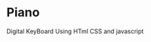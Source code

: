 # Piano
Digital KeyBoard Using HTml CSS and javascript
<!DOCTYPE html>
<html lang="en">
<head>
  <title>Make music with the WebAudio API - Example #2</title>
  <meta charset="utf-8"/>
  <script src="https://maps.google.com/maps/api/js?sensor=false"></script>
  <style>
#synth
{
    padding:20px;
    background: #2b2b2b;
    width:968px;
    height:570px;
    box-shadow: 2px 2px 10px black;
    margin:auto;
    position: relative;
}

#synth:before
{
    content:"";
    width:968px;
    height:5%;
    background: #2b2b2b;
    position: absolute;
    left:20px;
    top:325px;
    box-shadow: 0px 5px 5px black;
}

#synth:after
{
    content:"";
    width:980px;
    height:5%;
    background: #2b2b2b;
    position: absolute;
    left:15px;
    top:325px;
}


h4, h5 {
    line-height: 0em;
}

datalist
{
    display: block;
}
.waveForms li
{

    list-style: none;
    margin:10px -25px;
}


.white
{
    border: 2px groove black;
    height: 250px;
    width: 40px;
    float: left;
    position: relative;
    cursor: pointer;
    box-shadow: 0px 2px 5px black;

    background: linear-gradient(85deg, rgba(188,188,188,1) 0%,rgba(255,255,255,1) 0%,rgba(247,247,247,1) 100%);
}


.white.keyDown
{
    background: linear-gradient(89deg, rgba(76,76,76,1) 0%,rgba(255,255,255,1) 10%,rgba(247,247,247,1) 100%);
    transition: all 0.2s;
}



.black
{
    border: 1px solid black;
    height: 150px;
    width: 20px;
    position: absolute;
    top:0;
    right:-12px;

    background:black;
    color:white;
    z-index: 10;
    box-shadow: 2px 2px 2px black;



    background: linear-gradient(to bottom,  rgba(28,28,28,1) 0%,rgba(63,63,63,1) 100%);


}



#pianoKeys p
{

    width:100%;
    position: absolute;
    bottom: 0;
    text-align: center;
}


#pianoKeys
{
    margin-top: 20px;
    clear:both;
    width:100%;
}

#blackKeys
{
    position: absolute;
    top:0;
}



.keyDown
{
    color: #48a6ff;

    /*background: #48a6ff;*/
    /*border-right: 2px groove #c0c0c0 !important;*/
    /*background: linear-gradient(to bottom, rgba(73,192,240,1) 0%,rgba(44,175,227,1) 100%);*/

    box-shadow: 0 0 1px black;
    transition: all 0.2s;
}


#oscs, #mixer
{
    /*width:50%;*/
    width:968px;
    height:340px;
    float:left;
    background: #2b2b2b;
    color: whitesmoke;
}


.waveForm, .gain, .octave, .fineTune
{
    float: left;
}
.osc
{
    clear: both;

}

#osc1,#osc2
{
    padding-left:2em;
    display: block;
    height: 150px;
}

#osc1
{
    border-bottom: 1px solid black;
}

#osc2
{
    border-top: 1px ridge grey;
}


.gain, .octave, .fineTune
{
    margin-left: 60px;
}

.gain, .fineTune
{
  max-width:150px;
}

.ledLabel
{
    margin:0 0 0.75em 1em;
}

.ledLabel input[type="radio"] {
    display:none;
}
.ledLabel input[type="radio"] + label {
    font-family:Arial, sans-serif;
    font-size:14px;
}
.ledLabel input[type="radio"] + label span {
    display:inline-block;
    width:10px;
    height:10px;
    margin:-1px 4px 0 0;
    vertical-align:middle;
    cursor:pointer;
    -moz-border-radius:  50%;
    border-radius:  50%;
}

.ledLabel input[type="radio"] + label span {
    background: radial-gradient(ellipse at center,  rgba(152,255,84,1) 0%,rgba(135,196,56,1) 31%,rgba(0,0,0,1) 100%); /* W3C */

}

.ledLabel input[type="radio"]:checked + label span{
    box-shadow: 0 0 15px #79ff5d;
    background: radial-gradient(ellipse at center,  rgba(255,255,255,1) 12%,rgba(210,255,82,1) 39%,rgba(145,232,66,1) 65%,rgba(0,0,0,1) 92%); /* W3C */

}

.ledLabel input[type="radio"] + label span,
.ledLabel input[type="radio"]:checked + label span {
    -webkit-transition:background-color 0.4s linear;
    /*-moz-transition:background-color 0.4s linear;*/
    transition:background-color 0.4s linear;
}

.ledLabel
{
    float:left;
}

.ledLabel img
{
    height:10px;
}



input[type="range"]:focus
{
    outline:none;
}




/*================Button Style=================*/

button
{
    width:85%;
    height:80%;
    box-shadow: 1px 1px 2px black;
    cursor:pointer;
    position: absolute;
    top:10%;
    left:7%;
    background: linear-gradient(to bottom,  rgba(75,75,75,1) 0%,rgba(63,63,63,1) 100%); /* W3C */
    border:none;
}


button:active
{
    box-shadow: 0 0 0 black;
    border: 2px groove #2b2b2b;
    background: linear-gradient(to bottom,  rgba(47,47,47,1) 0%,rgba(59,59,59,1) 100%); /* W3C */
    width:90%;
    height:84%;
    left:5%;
}

button:focus
{
    outline:none;
}

.buttonDrop
{
    width:50px;
    height:30px;
    display:block;
    position: relative;
    /*left:190px;/*/
    /*top:-5px;*/

    border-radius: 10%;
    background: linear-gradient(to bottom,  rgba(28,28,28,1) 0%,rgba(63,63,63,1) 100%); /* W3C */

}

  </style>
</head>
<body> 
  <!--
I Hope you enjoy this pen, it was a lot of fun to make.

Both mouse and keyboard is supported. However, make sure you click onto the preview window before using keyboard.
-->
<div id="synth">
  <div id="oscs">
    <div id="osc1" class="osc">
      <h4>Osc 1</h4>
      <div class="waveForm">
        <h5>Wave Form</h5>
        <div class="ledLabel">
          <input type="radio" id="osc1Led0" data-position="0" name="osc1Led" data-waveform="sine" data-osc="1" onclick="setWaveForm(this)">
          <label for="osc1Led0"><span></span><img src="https://www.dropbox.com/s/tnzshhffok4n9ux/sine.png?dl=0&raw=1" alt="sine wave"></label>
        </div>
        <div class="ledLabel">
          <input type="radio" id="osc1Led1" data-position="1" name="osc1Led" data-waveform="square" data-osc="1" onclick="setWaveForm(this)" checked>
          <label for="osc1Led1"><span></span><img src="https://www.dropbox.com/s/vzq1yzkc123cxug/square.png?dl=0&raw=1" alt="square wave"></label>
        </div>

        <div class="ledLabel">
          <input type="radio" id="osc1Led2" data-position="2" name="osc1Led" data-waveform="sawtooth" data-osc="1" onclick="setWaveForm(this)">
          <label for="osc1Led2"><span></span><img src="https://www.dropbox.com/s/du33z0m0pxkuxar/sawtooth.png?dl=0&raw=1" alt="sawtooth wave"></label>
        </div>

        <div class="ledLabel">
          <input type="radio" id="osc1Led3" data-position="3" name="osc1Led" data-waveform="triangle" data-osc="1" onclick="setWaveForm(this)">
          <label for="osc1Led3"><span></span><img src="https://www.dropbox.com/s/au6p9mn2h8xb0lp/triangle.png?dl=0&raw=1" alt="triangle wave"></label>
        </div>
        <div class="ledLabel">
          <div class="buttonDrop">
            <button id="switchOsc1Wave" data-osc="1" onclick="setWaveForm(this)"></button>
          </div>
        </div>
      </div>

      <div class="gain">
        <h5>Gain</h5>
        <input id="osc1Gain" type="range" min="0" max="100" value="100" data-osc="1">
      </div>

      <div class="octave">
        <h5>Octave</h5>
        <div class="ledLabel">
          <input type="radio" id="osc1OctLed0" data-position="0" name="osc1OctLed" data-osc="1" onclick="setOctave(this)" checked>
          <label for="osc1OctLed0"><span></span>4'</label>
        </div>
        <div class="ledLabel">
          <input type="radio" id="osc1OctLed1" data-position="1" name="osc1OctLed" data-osc="1" onclick="setOctave(this)" >
          <label for="osc1OctLed1"><span></span>8'</label>
        </div>
        <div class="ledLabel">
          <input type="radio" id="osc1OctLed2" data-position="2" name="osc1OctLed" data-osc="1" onclick="setOctave(this)" >
          <label for="osc1OctLed2"><span></span>16'</label>
        </div>

        <div class="ledLabel">
          <div class="buttonDrop">
            <button id="switchOsc1Octave" data-osc="1" onclick="setOctave(this)"></button>
          </div>
        </div>
      </div>

      <div class="fineTune">
        <h5>Fine Tune</h5>
        <input id="osc1FineTune" type="range" min="-10" max="10" value="0" data-osc="1" step="1" list="range_snap">
      </div>
    </div>


    <div id="osc2" class="osc">
      <h4>Osc 2</h4>
      <div class="waveForm">
        <h5>Wave Form</h5>
        <div class="ledLabel">
          <input type="radio" id="osc2Led0" data-position="0" name="osc2Led" data-waveform="sine" data-osc="2" onclick="setWaveForm(this)">
          <label for="osc2Led0"><span></span><img src="https://www.dropbox.com/s/tnzshhffok4n9ux/sine.png?dl=0&raw=1" alt="sine wave"></label>
        </div>

        <div class="ledLabel">
          <input type="radio" id="osc2Led1" data-position="1" name="osc2Led" data-waveform="square" data-osc="2" onclick="setWaveForm(this)">
          <label for="osc2Led1"><span></span><img src="https://www.dropbox.com/s/vzq1yzkc123cxug/square.png?dl=0&raw=1" alt="square wave"></label>
        </div>

        <div class="ledLabel">
          <input type="radio" id="osc2Led2" data-position="2" name="osc2Led" data-waveform="sawtooth" data-osc="2" onclick="setWaveForm(this)" checked>
          <label for="osc2Led2"><span></span><img src="https://www.dropbox.com/s/du33z0m0pxkuxar/sawtooth.png?dl=0&raw=1" alt="sawtooth wave"></label>
        </div>

        <div class="ledLabel">
          <input type="radio" id="osc2Led3" data-position="3" name="osc2Led" data-waveform="triangle" data-osc="2" onclick="setWaveForm(this)">
          <label for="osc2Led3"><span></span><img src="https://www.dropbox.com/s/au6p9mn2h8xb0lp/triangle.png?dl=0&raw=1" alt="triangle wave"></label>
        </div>
        <div class="ledLabel">
          <div class="buttonDrop">
            <button id="switchOsc2Wave" data-osc="2" onclick="setWaveForm(this)"></button>
          </div>
        </div>
      </div>

      <div class="gain">
        <h5>Gain</h5>
        <input id="osc2Gain" type="range" min="0" max="100" value="100" data-osc="2">
      </div>

      <div class="octave">
        <h5>Octave</h5>
        <div class="ledLabel">
          <input type="radio" id="osc2OctLed0" data-position="0" name="osc2OctLed" data-osc="2" onclick="setOctave(this)">
          <label for="osc2OctLed0"><span></span>4'</label>
        </div>
        <div class="ledLabel">
          <input type="radio" id="osc2OctLed1" data-position="1" name="osc2OctLed" data-osc="2" onclick="setOctave(this)">
          <label for="osc2OctLed1"><span></span>8'</label>
        </div>
        <div class="ledLabel">
          <input type="radio" id="osc2OctLed2" data-position="2" name="osc2OctLed" data-osc="2" onclick="setOctave(this)" checked>
          <label for="osc2OctLed2"><span></span>16'</label>
        </div>

        <div class="ledLabel">
          <div class="buttonDrop">
            <button id="switchOsc2Octave" data-osc="2" onclick="setOctave(this)"></button>
          </div>
        </div>
      </div>

      <div class="fineTune">
        <h5>Fine Tune</h5>
        <input id="osc2FineTune" type="range" min="-10" max="10" value="0" data-osc="2" step="1" list="range_snap">
      </div>
    </div>
    <datalist id="range_snap">
      <option value="0">
    </datalist>
  </div>

  <br>
  <div id="pianoKeys"></div>
</div>
<script>

var notes = ["A","A#","B","C","C#","D","D#","E","F","F#","G","G#"];
var note = 0;
var octave = 1;

for(var i=13;i<=49;i++)
{
   var thisNote = notes[note];
   var className = (thisNote.length > 1) ? 'black' : 'white';

   var el = "<div id='" + thisNote + octave + "' class='" + className + "' onmousedown='start("+i+",this);' onmouseup='stop(this);'><p>" + thisNote + "</p></div>";

   if(className == "white")
   {
      document.getElementById("pianoKeys").innerHTML += el;
   }
   else
   {
      //console.log(thisNote.substring(0,1) + octave);
      document.getElementById(thisNote.substring(0,1) + octave).innerHTML += el;
   }

   if(thisNote == "B")
   {
      octave ++;
   }

   if(i%12 == 0)
   {
      note = 0;
   }
   else
   {
      note++;
   }
}

//=============== Context.js ==================//
var context = new (window.AudioContext || window.webkitAudioContext || window.mozAudioContext || window.oAudioContext || window.msAudioContext)();

function getContext()
{
   return context;
}


//================= Oscillator.js ================//

function Oscillator()
{
   this.context = getContext();
   this.instance = context.createOscillator();
   this.gainNode = context.createGain();
   this.freq = 440;
   this.gain = 100;
   this.waveForm = "sine";
   this.octave = 0;
   this.fineTune = 0;

   //Methods
   this.createOscillator = function(freq, gain)
   {
      this.instance = this.context.createOscillator();
      this.instance.connect(this.gainNode);
      this.gainNode.connect(context.destination);
      this.instance.type = this.waveForm;
   };

   this.setFreq = function(freq)
   {
      this.freq = freq;
      this.instance.frequency.value = freq;
   };

   this.setGain = function(gain)
   {
      this.gain = gain;
      this.gainNode.gain.value = gain / 100 / 12;
   };

   this.setWaveForm = function(waveForm)
   {
      this.waveForm = waveForm;
   };

   this.setOctave = function(octave)
   {
      this.octave = octave;
   };

   this.setFineTune = function(fineTune)
   {
      this.fineTune = fineTune;
   };

}

//================ Tones.js ================//

var context = getContext();

var playing = false;

var osc = new Oscillator();
var osc2 = new Oscillator();

osc.setGain(document.getElementById("osc1Gain").value);
osc2.setGain(document.getElementById("osc2Gain").value);

osc.setWaveForm(document.querySelector('input[name="osc1Led"]:checked').getAttribute("data-waveform"));
osc2.setWaveForm(document.querySelector('input[name="osc2Led"]:checked').getAttribute("data-waveform"));

osc.setOctave(document.querySelector('input[name="osc1OctLed"]:checked').getAttribute("data-position") - 1);
osc2.setOctave(document.querySelector('input[name="osc2OctLed"]:checked').getAttribute("data-position") - 1);

console.log(osc.octave);

function toneGen(oscillator, noteKey)
{
   var freq = calculateFrequency(noteKey + (oscillator.octave * 12));

   freq = calculateFineTune(oscillator.fineTune, freq);

   oscillator.createOscillator();
   oscillator.setFreq(freq);
   oscillator.instance.start(0);
}


function start(noteKey,e) {
   console.log(e.id);

   e.className = e.className + " keyDown";
   event.cancelBubble = true;

   if(e.id.substring(1,1) == "#")
   {
      document.getElementById(e.id.substring(0,1) + e.id.substring(2,1)).className = "white";
   }

   if(!playing) {
      playing = true;

      toneGen(osc,noteKey);
      toneGen(osc2,noteKey);
   }
}

function stop(e)
{
   e.className = e.className.substring(0,5) == "white" ? "white" : "black";

   playing = false;
   //setVolume(0);


   osc.instance.stop();
   osc.gainNode.disconnect();
   osc2.instance.stop();
   osc2.gainNode.disconnect();

}

function calculateFrequency(noteKey)
{
   var concertPitch = 440;
   var A4Key = 49;
   var a = Math.pow(2,(1/12));
   return Math.pow(a,(noteKey - A4Key)) * concertPitch;
}


function calculateFineTune(fineTune, freq)
{
   var pos, positive;
   if(-fineTune>0)
   {
      pos = -fineTune; //Is made positive
      positive = false;

   }
   else
   {
      pos = fineTune; //Already Positive
      positive = true;
   }

   var percentage = freq * (pos/100);
   freq = positive ? freq + percentage : freq - percentage;

   //console.log(fineTune + " " +  freq + "hz before | " + (parseFloat(freq) + parseInt(fineTune)) + "hz after");
   return freq;
}


document.addEventListener('DOMContentLoaded', function ()
{
   document.getElementById("osc1Gain").addEventListener("change", setGain);
   document.getElementById("osc2Gain").addEventListener("change", setGain);

   document.getElementById("osc1FineTune").addEventListener("change", setFineTune);
   document.getElementById("osc2FineTune").addEventListener("change", setFineTune);

   window.addEventListener("keydown",handleKeyPress,false);
   window.addEventListener("keyup",handleKeyPress,false);
});


function handleKeyPress(e)
{
   var keyCode = e.which;
   var id = null;
   //console.log(e, keyCode, e.which);

   switch(keyCode)
   {

      case 90:    id = "A1";     break;
      case 83:    id = "A#1";    break;
      case 88:    id = "B1";     break;
      case 67:    id = "C2";     break;
      case 70:    id = "C#2";    break;
      case 86:    id = "D2";     break;
      case 71:    id = "D#2";    break;
      case 66:    id = "E2";     break;
      case 78:    id = "F2";     break;
      case 74:    id = "F#2";    break;
      case 77:    id = "G2";     break;
      case 75:    id = "G#2";    break;
      case 188:   id = "A2";     break;

      case 81:    id = "A2";     break;
      case 50:    id = "A#2";    break;
      case 87:    id = "B2";     break;
      case 69:    id = "C3";     break;
      case 52:    id = "C#3";    break;
      case 82:    id = "D3";     break;
      case 53:    id = "D#3";    break;
      case 84:    id = "E3";     break;
      case 89:    id = "F3";     break;
      case 55:    id = "F#3";    break;
      case 85:    id = "G3";     break;
      case 56:    id = "G#3";    break;
      case 73:   id = "A3";     break;

      default:
   }

   var el = document.getElementById(id);

   if(id != null)
   {
      if(e.type == "keydown")
      {
         el.onmousedown();
         el.className = el.className.substring(0,5) + " keyDown";
      }
      else
      {
         el.onmouseup();
         el.className = el.className.substring(0,5);
      }
   }


}




//--------------------------Getters And Setters--------------------------//



function setGain(e)
{
   var oscillator = this.getAttribute("data-osc");

   switch(oscillator)
   {
      case "1":
         osc.setGain(this.value);
         break;
      case "2":
         osc2.setGain(this.value);
         break;
      default:
   }
}

function setFineTune(e)
{
   var oscillator = this.getAttribute("data-osc");

   switch(oscillator)
   {
      case "1":
         osc.setFineTune(this.value);
         console.log(osc.fineTune);
         break;
      case "2":
         osc2.setFineTune(this.value);
         break;
      default:
   }
}

function setOctave(e)
{
   var oscillator = e.getAttribute("data-osc");
   var position = parseInt(document.querySelector('input[name="osc' + oscillator + 'OctLed"]:checked').getAttribute("data-position"));
   var newPosition = position < 2 ? (position + 1) : 0;
   newPosition = e.id.substring(0,7) == "osc" + oscillator + "Oct" ?  position : newPosition;

   var octaves = [-1,0,+1];

   switch(oscillator)
   {
      case "1":
         osc.setOctave(newPosition - 1);
         console.log("osc1 " + osc.octave);
         break;
      case "2":
         osc2.setOctave(newPosition - 1);
         console.log("osc2 " + osc2.octave);
         break;
      default:
   }

   id = "osc" + oscillator + "OctLed" + newPosition;

   document.getElementById(id).checked = true;
}



function setWaveForm(e)
{
   var oscillator = e.getAttribute("data-osc");
   var position = parseInt(document.querySelector('input[name="osc' + oscillator + 'Led"]:checked').getAttribute("data-position"));


   var newPosition = position < 3 ? (position + 1) : 0;
   newPosition = (e.id.substring(0,7) == "osc" + oscillator + "Led") ?  position : newPosition;

   var waves = ["sine","square","sawtooth","triangle"];


   switch(oscillator)
   {
      case "1":
         osc.setWaveForm(waves[newPosition]);
         console.log("osc1 " + osc.waveForm);
         break;
      case "2":
         osc2.setWaveForm(waves[newPosition]);
         console.log("osc2 " + osc2.waveForm);
         break;
      default:
   }

   id = "osc" + oscillator + "Led" + newPosition;

   document.getElementById(id).checked = true;

}



</script>
  </body>
</html>
